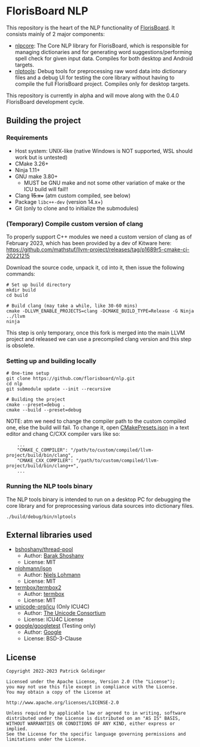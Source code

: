 # FlorisBoard NLP

This repository is the heart of the NLP functionality of [FlorisBoard](https://github.com/florisboard/florisboard). It
consists mainly of 2 major components:

- [nlpcore](nlpcore): The Core NLP library for FlorisBoard, which is responsible for managing dictionaries and for
  generating word suggestions/performing spell check for given input data. Compiles for both desktop and Android
  targets.
- [nlptools](nlptools): Debug tools for preprocessing raw word data into dictionary files and a debug UI for testing the
  core library without having to compile the full FlorisBoard project. Compiles only for desktop targets.

This repository is currently in alpha and will move along with the 0.4.0 FlorisBoard development cycle.

## Building the project

### Requirements

- Host system: UNIX-like (native Windows is NOT supported, WSL should work but is untested)
- CMake 3.26+
- Ninja 1.11+
- GNU make 3.80+
    - MUST be GNU make and not some other variation of make or the ICU build will fail!!
- Clang ~~15.x+~~ (atm custom compiled, see below)
- Package `libc++-dev` (version 14.x+)
- Git (only to clone and to initialize the submodules)

### (Temporary) Compile custom version of clang

To properly support C++ modules we need a custom version of clang as of February 2023, which has been provided by a dev
of Kitware
here: https://github.com/mathstuf/llvm-project/releases/tag/p1689r5-cmake-ci-20221215

Download the source code, unpack it, cd into it, then issue the following commands:

```shell
# Set up build directory
mkdir build
cd build

# Build clang (may take a while, like 30-60 mins)
cmake -DLLVM_ENABLE_PROJECTS=clang -DCMAKE_BUILD_TYPE=Release -G Ninja ../llvm
ninja
```

This step is only temporary, once this fork is merged into the main LLVM project and released we can use a precompiled
clang version and this step is obsolete.

### Setting up and building locally

```shell
# One-time setup
git clone https://github.com/florisboard/nlp.git
cd nlp
git submodule update --init --recursive

# Building the project
cmake --preset=debug .
cmake --build --preset=debug
```

NOTE: atm we need to change the compiler path to the custom compiled one, else the build will fail. To change it, open
[CMakePresets.json](CMakePresets.json) in a text editor and chang C/CXX compiler vars like so:

```
    ...
    "CMAKE_C_COMPILER": "/path/to/custom/compiled/llvm-project/build/bin/clang",
    "CMAKE_CXX_COMPILER": "/path/to/custom/compiled/llvm-project/build/bin/clang++",
    ...
```

### Running the NLP tools binary

The NLP tools binary is intended to run on a desktop PC for debugging the core library and for preprocessing various
data sources into dictionary files.

```shell
./build/debug/bin/nlptools
```

## External libraries used

- [bshoshany/thread-pool](https://github.com/bshoshany/thread-pool)
    - Author: [Barak Shoshany](https://github.com/bshoshany)
    - License: MIT
- [nlohmann/json](https://github.com/nlohmann/json)
    - Author: [Niels Lohmann](https://github.com/nlohmann)
    - License: MIT
- [termbox/termbox2](https://github.com/termbox/termbox2)
    - Author: [termbox](https://github.com/termbox)
    - License: MIT
- [unicode-org/icu](https://github.com/unicode-org/icu) (Only ICU4C)
    - Author: [The Unicode Consortium](https://github.com/unicode-org)
    - License: ICU4C License
- [google/googletest](https://github.com/google/googletest) (Testing only)
    - Author: [Google](https://github.com/google)
    - License: BSD-3-Clause

## License

```
Copyright 2022-2023 Patrick Goldinger

Licensed under the Apache License, Version 2.0 (the "License");
you may not use this file except in compliance with the License.
You may obtain a copy of the License at

http://www.apache.org/licenses/LICENSE-2.0

Unless required by applicable law or agreed to in writing, software
distributed under the License is distributed on an "AS IS" BASIS,
WITHOUT WARRANTIES OR CONDITIONS OF ANY KIND, either express or implied.
See the License for the specific language governing permissions and
limitations under the License.
```
